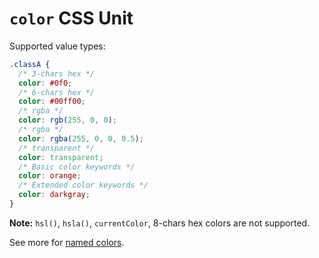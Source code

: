 # `color` CSS Unit

Supported value types:

```css
.classA {
  /* 3-chars hex */
  color: #0f0;
  /* 6-chars hex */
  color: #00ff00;
  /* rgba */
  color: rgb(255, 0, 0);
  /* rgba */
  color: rgba(255, 0, 0, 0.5);
  /* transparent */
  color: transparent;
  /* Basic color keywords */
  color: orange;
  /* Extended color keywords */
  color: darkgray;
}
```

**Note:** `hsl()`, `hsla()`, `currentColor`, 8-chars hex colors are not supported.

See more for [named colors](../../color-names.md).
